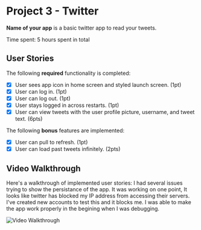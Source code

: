 # Project 3 - Twitter

**Name of your app** is a basic twitter app to read your tweets.

Time spent: 5 hours spent in total

## User Stories

The following **required** functionality is completed:

- [x] User sees app icon in home screen and styled launch screen. (1pt)
- [x] User can log in. (1pt)
- [x] User can log out. (1pt)
- [x] User stays logged in across restarts. (1pt)
- [x] User can view tweets with the user profile picture, username, and tweet text. (6pts)

The following **bonus** features are implemented:

- [x] User can pull to refresh. (1pt)
- [x] User can load past tweets infinitely. (2pts)

## Video Walkthrough

Here's a walkthrough of implemented user stories:
I had several issues trying to show the persistance of the app. It was working on one point, It looks like twitter has blocked my IP address from accessing their servers. I've created new accounts to test this and it blocks me. I was able to make the app work properly in the begining when I was debugging. 

<img src='output.gif' title='Video Walkthrough' width='' alt='Video Walkthrough' />



